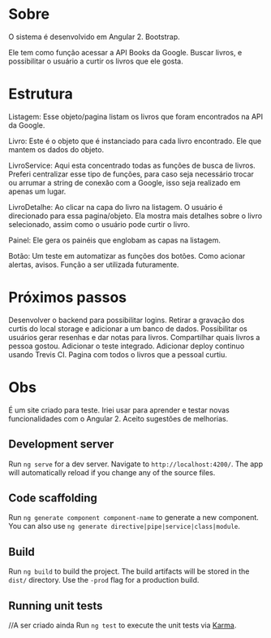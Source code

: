 # Sobre
O sistema é desenvolvido em Angular 2. Bootstrap.

Ele tem como função acessar a API Books da Google. Buscar livros, e possibilitar o usuário a curtir os livros que ele gosta.

# Estrutura

Listagem:
Esse objeto/pagina listam os livros que foram encontrados na API da Google.

Livro:
Este é o objeto que é instanciado para cada livro encontrado.
Ele que mantem os dados do objeto.

LivroService:
Aqui esta concentrado todas as funções de busca de livros. 
Preferi centralizar esse tipo de funções, para caso seja necessário trocar ou arrumar a string de conexão com a Google, isso seja realizado em apenas um lugar.

LivroDetalhe:
Ao clicar na capa do livro na listagem. O usuário é direcionado para essa pagina/objeto.
Ela mostra mais detalhes sobre o livro selecionado, assim como o usuário pode curtir o livro.

Painel:
Ele gera os painéis que englobam as capas na listagem.

Botão:
Um teste em automatizar as funções dos botões. Como acionar alertas, avisos. Função a ser utilizada futuramente.

# Próximos passos
Desenvolver o backend para possibilitar logins. 
Retirar a gravação dos curtis do local storage e adicionar a um banco de dados.
Possibilitar os usuários gerar resenhas e dar notas para livros.
Compartilhar quais livros a pessoa gostou.
Adicionar o teste integrado.
Adicionar deploy continuo usando Trevis CI.
Pagina com todos o livros que a pessoal curtiu.

# Obs
É um site criado para teste.
Iriei usar para aprender e testar novas funcionalidades com o Angular 2. Aceito sugestões de melhorias.

## Development server

Run `ng serve` for a dev server. Navigate to `http://localhost:4200/`. The app will automatically reload if you change any of the source files.

## Code scaffolding

Run `ng generate component component-name` to generate a new component. You can also use `ng generate directive|pipe|service|class|module`.

## Build

Run `ng build` to build the project. The build artifacts will be stored in the `dist/` directory. Use the `-prod` flag for a production build.

## Running unit tests
//A ser criado ainda
Run `ng test` to execute the unit tests via [Karma](https://karma-runner.github.io).


